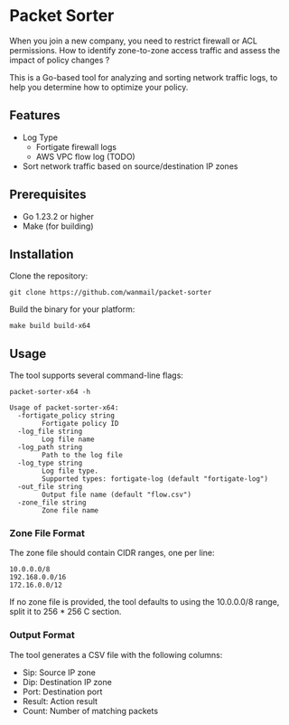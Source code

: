 # Packet Sorter

When you join a new company, you need to restrict firewall or ACL permissions. How to identify zone-to-zone access traffic and assess the impact of policy changes ? 

This is a Go-based tool for analyzing and sorting network traffic logs, to help you determine how to optimize your policy.

## Features

- Log Type
    - Fortigate firewall logs
    - AWS VPC flow log (TODO)
- Sort network traffic based on source/destination IP zones

## Prerequisites

- Go 1.23.2 or higher
- Make (for building)

## Installation

Clone the repository:
```
git clone https://github.com/wanmail/packet-sorter
```

Build the binary for your platform:
```
make build build-x64
```

## Usage

The tool supports several command-line flags:
```
packet-sorter-x64 -h

Usage of packet-sorter-x64:
  -fortigate_policy string
        Fortigate policy ID
  -log_file string
        Log file name
  -log_path string
        Path to the log file
  -log_type string
        Log file type. 
        Supported types: fortigate-log (default "fortigate-log")
  -out_file string
        Output file name (default "flow.csv")
  -zone_file string
        Zone file name
```

### Zone File Format
The zone file should contain CIDR ranges, one per line:
```
10.0.0.0/8
192.168.0.0/16
172.16.0.0/12
```

If no zone file is provided, the tool defaults to using the 10.0.0.0/8 range, split it to 256 * 256 C section.


### Output Format

The tool generates a CSV file with the following columns:
- Sip: Source IP zone
- Dip: Destination IP zone
- Port: Destination port
- Result: Action result
- Count: Number of matching packets
